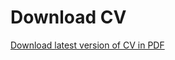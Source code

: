 # Download CV


[Download latest version of CV in PDF](https://github.com/JJ/cv/releases/download/v2021.03.8/cv.pdf)

